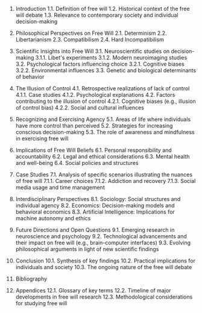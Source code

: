 1. Introduction
   1.1. Definition of free will
   1.2. Historical context of the free will debate
   1.3. Relevance to contemporary society and individual decision-making

2. Philosophical Perspectives on Free Will
   2.1. Determinism
   2.2. Libertarianism
   2.3. Compatibilism
   2.4. Hard Incompatibilism

3. Scientific Insights into Free Will
   3.1. Neuroscientific studies on decision-making
      3.1.1. Libet's experiments
      3.1.2. Modern neuroimaging studies
   3.2. Psychological factors influencing choice
      3.2.1. Cognitive biases
      3.2.2. Environmental influences
   3.3. Genetic and biological determinants of behavior

4. The Illusion of Control
   4.1. Retrospective realizations of lack of control
      4.1.1. Case studies
      4.1.2. Psychological explanations
   4.2. Factors contributing to the illusion of control
      4.2.1. Cognitive biases (e.g., illusion of control bias)
      4.2.2. Social and cultural influences

5. Recognizing and Exercising Agency
   5.1. Areas of life where individuals have more control than perceived
   5.2. Strategies for increasing conscious decision-making
   5.3. The role of awareness and mindfulness in exercising free will

6. Implications of Free Will Beliefs
   6.1. Personal responsibility and accountability
   6.2. Legal and ethical considerations
   6.3. Mental health and well-being
   6.4. Social policies and structures

7. Case Studies
   7.1. Analysis of specific scenarios illustrating the nuances of free will
      7.1.1. Career choices
      7.1.2. Addiction and recovery
      7.1.3. Social media usage and time management

8. Interdisciplinary Perspectives
   8.1. Sociology: Social structures and individual agency
   8.2. Economics: Decision-making models and behavioral economics
   8.3. Artificial Intelligence: Implications for machine autonomy and ethics

9. Future Directions and Open Questions
   9.1. Emerging research in neuroscience and psychology
   9.2. Technological advancements and their impact on free will (e.g., brain-computer interfaces)
   9.3. Evolving philosophical arguments in light of new scientific findings

10. Conclusion
    10.1. Synthesis of key findings
    10.2. Practical implications for individuals and society
    10.3. The ongoing nature of the free will debate

11. Bibliography

12. Appendices
    12.1. Glossary of key terms
    12.2. Timeline of major developments in free will research
    12.3. Methodological considerations for studying free will